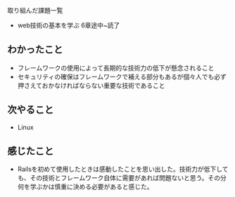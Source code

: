 取り組んだ課題一覧  
- web技術の基本を学ぶ 6章途中~読了
## わかったこと
- フレームワークの使用によって長期的な技術力の低下が懸念されること
- セキュリティの確保はフレームワークで補える部分もあるが個々人でも必ず押さえておかなければならない重要な技術であること    
## 次やること  
- Linux
## 感じたこと 
- Railsを初めて使用したときは感動したことを思い出した。技術力が低下しても、その技術とフレームワーク自体に需要があれば問題ないと思う。その分何を学ぶかは慎重に決める必要があると感じた。